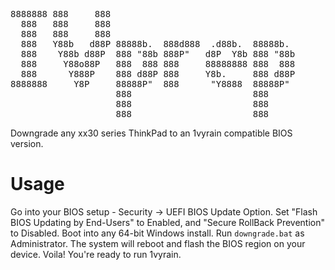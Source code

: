 <pre>
8888888 888     888                                    
  888   888     888                                    
  888   888     888                                    
  888   Y88b   d88P 88888b.  888d888  .d88b.  88888b.  
  888    Y88b d88P  888 "88b 888P"   d8P  Y8b 888 "88b 
  888     Y88o88P   888  888 888     88888888 888  888 
  888      Y888P    888 d88P 888     Y8b.     888 d88P 
8888888     Y8P     88888P"  888      "Y8888  88888P"  
                    888                       888      
                    888                       888      
                    888                       888      
</pre>
                    
Downgrade any xx30 series ThinkPad to an 1vyrain compatible BIOS version.

# Usage

Go into your BIOS setup - Security -> UEFI BIOS Update Option. Set "Flash BIOS Updating by End-Users" to Enabled, and "Secure RollBack Prevention" to Disabled. Boot into any 64-bit Windows install. Run `downgrade.bat` as Administrator. The system will reboot and flash the BIOS region on your device. Voila! You're ready to run 1vyrain.
